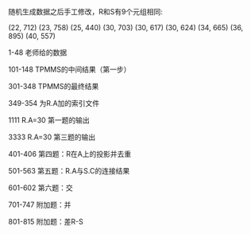 随机生成数据之后手工修改，R和S有9个元组相同:

(22,  712)
(23,  758)
(25,  440)
(30,  703)
(30,  617)
(30,  624)
(34,  665)
(36,  895)
(40,  557)

1-48 老师给的数据

101-148 TPMMS的中间结果（第一步）

301-348 TPMMS的最终结果

349-354 为R.A加的索引文件

1111 R.A=30 第一题的输出

3333 R.A=30 第三题的输出

401-406 第四题：R在A上的投影并去重

501-563 第五题：R.A与S.C的连接结果

601-602 第六题：交

701-747 附加题：并

801-815 附加题：差R-S
